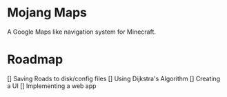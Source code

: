 # Mojang Maps
A Google Maps like navigation system for Minecraft.

# Roadmap
[] Saving Roads to disk/config files
[] Using Dijkstra's Algorithm
[] Creating a UI
[] Implementing a web app